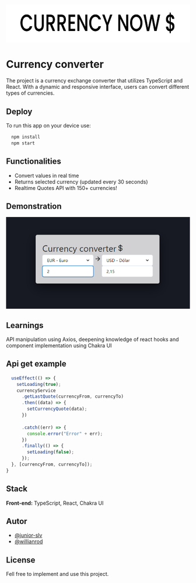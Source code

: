 
![Logo](https://raw.githubusercontent.com/junior-slv/currency-now/master/src/assets/img.png)


# Currency converter

The project is a currency exchange converter that utilizes TypeScript and React. With a dynamic and responsive interface, users can convert different types of currencies.

## Deploy

To run this app on your device use:

```bash
  npm install
  npm start
```


## Functionalities

- Convert values ​​in real time
- Returns selected currency (updated every 30 seconds)
- Realtime Quotes API with 150+ currencies!



## Demonstration

![Demo](https://raw.githubusercontent.com/junior-slv/currency-now/master/src/assets/image.png)


## Learnings

API manipulation using Axios, deepening knowledge of react hooks and component implementation using Chakra UI


## Api get example

```javascript
  useEffect(() => {
    setLoading(true);
    currencyService
      .getLastQuote(currencyFrom, currencyTo)
      .then((data) => {
        setCurrencyQuote(data);
      })

      .catch((err) => {
        console.error("Error" + err);
      })
      .finally(() => {
        setLoading(false);
      });
  }, [currencyFrom, currencyTo]);
}
```


## Stack

**Front-end:** TypeScript, React, Chakra UI



## Autor

- [@junior-slv](https://www.github.com/junior-slv)
- [@willianrod](https://www.github.com/willianrod)

## License

Fell free to implement and use this project.

